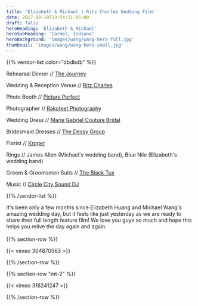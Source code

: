 ```yaml
---
title: 'Elizabeth & Michael | Ritz Charles Wedding Film'
date: 2017-08-19T23:54:11-05:00
draft: false
heroHeading: 'Elizabeth & Michael'
heroSubHeading: 'Carmel, Indiana'
heroBackground: 'images/wang/wang-hero-full.jpg'
thumbnail: 'images/wang/wang-hero-small.jpg'
---
```


{{% vendor-list color="dbdbdb" %}}

Rehearsal Dinner // [The Journey](http://www.thejourneyin.com/)

Wedding & Reception Venue // [Ritz Charles](http://ritzcharles.com/)

Photo Booth // [Picture Perfect](https://www.pictureperfectohio.com/)

Photographer // [Rakoteet Photography](https://www.rakoteet.photography/)

Wedding Dress // [Marie Gabriel Couture Bridal](https://mariegabrielcouture.com/)

Bridesmaid Dresses // [The Dessy Group](https://dessy.com/)

Florist // [Kroger](http://www.Kroger.com/)

Rings // James Allen (Michael's wedding band), Blue Nile (Elizabeth's wedding band)

Groom & Groomsmen Suits // [The Black Tux](https://theblacktux.com/)

Music // [Circle City Sound DJ](https://indydj.com/)

{{% /vendor-list %}}

It's been only a few months since Elizabeth Huang and Michael Wang's amazing wedding day, but it feels like just yesterday as we are ready to share their full length feature film! We love you guys so much and hope this helps you relive the day again and again.
<br/>
<br/>
{{% section-row %}}

{{< vimeo 304870563 >}}

{{% /section-row %}}

{{% section-row "mt-2" %}}

{{< vimeo 316241247 >}}

{{% /section-row %}}
